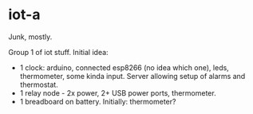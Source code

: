 # iot-a
Junk, mostly.

Group 1 of iot stuff.
Initial idea:
* 1 clock: arduino, connected esp8266 (no idea which one), leds, thermometer, some kinda input. Server allowing setup of alarms and thermostat.
* 1 relay node - 2x power, 2+ USB power ports, thermometer.
* 1 breadboard on battery. Initially: thermometer?

